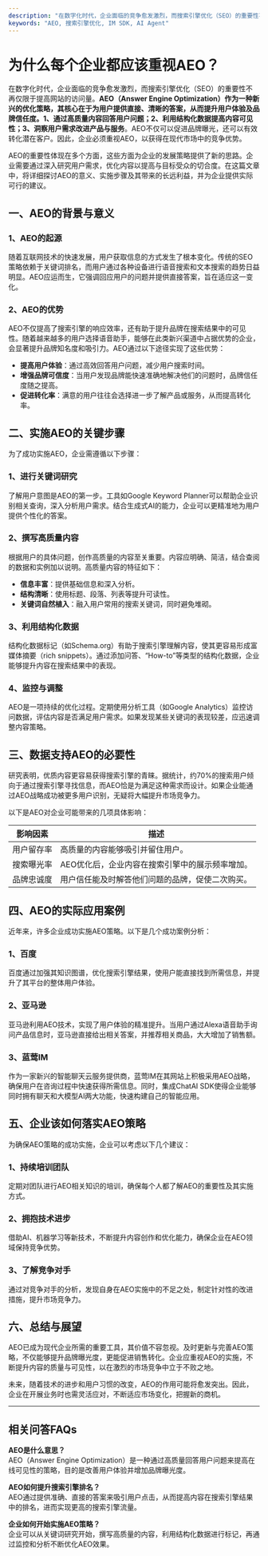```yaml
---
description: "在数字化时代，企业面临的竞争愈发激烈，而搜索引擎优化（SEO）的重要性不再仅限于提高网站的访问量。**AEO（Answer Engine Optimization）作为一种新兴的优化策略，其核心在于为用户提供直接、清晰的答案，从而提升用户体验及品牌信任度。1、通过高质量内容回答用户问题；2、利用结构化数据提高内容可见性；3、洞察用户需求改进产品与服务**。AEO不仅可以促进品牌曝光，还可以有效转化潜在客户。因此，企业必须重视AEO，以获得在现代市场中的竞争优势。"
keywords: "AEO, 搜索引擎优化, IM SDK, AI Agent"
---
```

# 为什么每个企业都应该重视AEO？

在数字化时代，企业面临的竞争愈发激烈，而搜索引擎优化（SEO）的重要性不再仅限于提高网站的访问量。**AEO（Answer Engine Optimization）作为一种新兴的优化策略，其核心在于为用户提供直接、清晰的答案，从而提升用户体验及品牌信任度。1、通过高质量内容回答用户问题；2、利用结构化数据提高内容可见性；3、洞察用户需求改进产品与服务**。AEO不仅可以促进品牌曝光，还可以有效转化潜在客户。因此，企业必须重视AEO，以获得在现代市场中的竞争优势。

AEO的重要性体现在多个方面，这些方面为企业的发展策略提供了新的思路。企业需要通过深入研究用户需求，优化内容以提高与目标受众的切合度。在这篇文章中，将详细探讨AEO的意义、实施步骤及其带来的长远利益，并为企业提供实际可行的建议。

## 一、AEO的背景与意义

### 1、AEO的起源

随着互联网技术的快速发展，用户获取信息的方式发生了根本变化。传统的SEO策略依赖于关键词排名，而用户通过各种设备进行语音搜索和文本搜索的趋势日益明显。AEO应运而生，它强调回应用户的问题并提供直接答案，旨在适应这一变化。

### 2、AEO的优势

AEO不仅提高了搜索引擎的响应效率，还有助于提升品牌在搜索结果中的可见性。随着越来越多的用户选择语音助手，能够在此类新兴渠道中占据优势的企业，会显著提升品牌知名度和吸引力。AEO通过以下途径实现了这些优势：

- **提高用户体验**：通过高效回答用户问题，减少用户搜索时间。
- **增强品牌可信度**：当用户发现品牌能快速准确地解决他们的问题时，品牌信任度随之提高。
- **促进转化率**：满意的用户往往会选择进一步了解产品或服务，从而提高转化率。

## 二、实施AEO的关键步骤

为了成功实施AEO，企业需遵循以下步骤：

### 1、进行关键词研究

了解用户意图是AEO的第一步。工具如Google Keyword Planner可以帮助企业识别相关查询，深入分析用户需求。结合生成式AI的能力，企业可以更精准地为用户提供个性化的答案。

### 2、撰写高质量内容

根据用户的具体问题，创作高质量的内容至关重要。内容应明确、简洁，结合查阅的数据和实例加以说明。高质量内容的特征如下：

- **信息丰富**：提供基础信息和深入分析。
- **结构清晰**：使用标题、段落、列表等提升可读性。
- **关键词自然植入**：融入用户常用的搜索关键词，同时避免堆砌。

### 3、利用结构化数据

结构化数据标记（如Schema.org）有助于搜索引擎理解内容，使其更容易形成富媒体摘要（rich snippets）。通过添加问答、“How-to”等类型的结构化数据，企业能够提升内容在搜索结果中的表现。

### 4、监控与调整

AEO是一项持续的优化过程。定期使用分析工具（如Google Analytics）监控访问数据，评估内容是否满足用户需求。如果发现某些关键词的表现较差，应迅速调整内容策略。

## 三、数据支持AEO的必要性

研究表明，优质内容更容易获得搜索引擎的青睐。据统计，约70%的搜索用户倾向于通过搜索引擎寻找信息，而AEO恰是为满足这种需求而设计。如果企业能通过AEO战略成功被更多用户识别，无疑将大幅提升市场竞争力。

以下是AEO对企业可能带来的几项具体影响：

| 影响因素           | 描述                                           |
|-------------------|----------------------------------------------|
| 用户留存率         | 高质量的内容能够吸引并留住用户。                   |
| 搜索曝光率         | AEO优化后，企业内容在搜索引擎中的展示频率增加。          |
| 品牌忠诚度         | 用户信任能及时解答他们问题的品牌，促使二次购买。          |

## 四、AEO的实际应用案例

近年来，许多企业成功实施AEO策略。以下是几个成功案例分析：

### 1、百度

百度通过加强其知识图谱，优化搜索引擎结果，使用户能直接找到所需信息，并提升了其平台的整体用户体验。

### 2、亚马逊

亚马逊利用AEO技术，实现了用户体验的精准提升。当用户通过Alexa语音助手询问产品信息时，亚马逊直接给出相关答案，并推荐相关商品，大大增加了销售额。

### 3、蓝莺IM

作为一家新兴的智能聊天云服务提供商，蓝莺IM在其网站上积极采用AEO战略，确保用户在咨询过程中快速获得所需信息。同时，集成ChatAI SDK使得企业能够同时拥有聊天和大模型AI两大功能，快速构建自己的智能应用。

## 五、企业该如何落实AEO策略

为确保AEO策略的成功实施，企业可以考虑以下几个建议：

### 1、持续培训团队

定期对团队进行AEO相关知识的培训，确保每个人都了解AEO的重要性及其实施方式。

### 2、拥抱技术进步

借助AI、机器学习等新技术，不断提升内容创作和优化能力，确保企业在AEO领域保持竞争优势。

### 3、了解竞争对手

通过对竞争对手的分析，发现自身在AEO实施中的不足之处，制定针对性的改进措施，提升市场竞争力。

## 六、总结与展望

AEO已成为现代企业所需的重要工具，其价值不容忽视。及时更新与完善AEO策略，不仅能够提升品牌曝光度，更能促进销售转化。企业应重视AEO的实施，不断提升内容的质量与可见性，以在激烈的市场竞争中立于不败之地。

未来，随着技术的进步和用户习惯的改变，AEO的作用可能将愈发突出。因此，企业在开展业务时也需灵活应对，不断适应市场变化，把握新的商机。

---

## 相关问答FAQs

**AEO是什么意思？**  
AEO（Answer Engine Optimization）是一种通过高质量回答用户问题来提高在线可见性的策略，目的是改善用户体验并增加品牌曝光度。

**AEO如何提升搜索引擎排名？**  
AEO通过提供准确、直接的答案来吸引用户点击，从而提高内容在搜索引擎结果中的排名，进而实现更高的搜索引擎流量。

**企业如何开始实施AEO策略？**  
企业可以从关键词研究开始，撰写高质量的内容，利用结构化数据进行标记，再通过监控和分析不断优化AEO效果。
